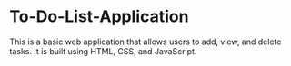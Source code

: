 # To-Do-List-Application
This is a basic web application that allows users to add, view, and delete tasks. It is built using HTML, CSS, and JavaScript.
